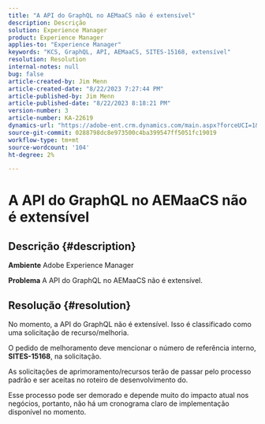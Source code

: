 ```yaml
---
title: "A API do GraphQL no AEMaaCS não é extensível"
description: Descrição
solution: Experience Manager
product: Experience Manager
applies-to: "Experience Manager"
keywords: "KCS, GraphQL, API, AEMaaCS, SITES-15168, extensível"
resolution: Resolution
internal-notes: null
bug: false
article-created-by: Jim Menn
article-created-date: "8/22/2023 7:27:44 PM"
article-published-by: Jim Menn
article-published-date: "8/22/2023 8:18:21 PM"
version-number: 3
article-number: KA-22619
dynamics-url: "https://adobe-ent.crm.dynamics.com/main.aspx?forceUCI=1&pagetype=entityrecord&etn=knowledgearticle&id=005edef5-2141-ee11-bdf3-6045bd006239"
source-git-commit: 0288798dc8e973500c4ba399547ff5051fc19019
workflow-type: tm+mt
source-wordcount: '104'
ht-degree: 2%

---
```


# A API do GraphQL no AEMaaCS não é extensível

## Descrição {#description}


<b>Ambiente</b>
Adobe Experience Manager

<b>Problema</b>
A API do GraphQL no AEMaaCS não é extensível.


## Resolução {#resolution}


No momento, a API do GraphQL não é extensível. Isso é classificado como uma solicitação de recurso/melhoria.

O pedido de melhoramento deve mencionar o número de referência interno, <b>SITES-15168</b>, na solicitação.

As solicitações de aprimoramento/recursos terão de passar pelo processo padrão e ser aceitas no roteiro de desenvolvimento do.

Esse processo pode ser demorado e depende muito do impacto atual nos negócios, portanto, não há um cronograma claro de implementação disponível no momento.
